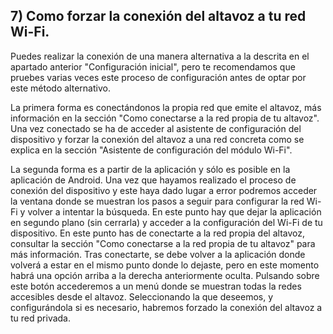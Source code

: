 ##  7) Como forzar la conexión del altavoz a tu red Wi-Fi.

Puedes realizar la conexión de una manera alternativa a la descrita en el apartado anterior "Configuración inicial", pero te recomendamos que pruebes varias veces este proceso de configuración antes de optar por este método alternativo.

La primera forma es conectándonos la propia red que emite el altavoz, más información en la sección "Como conectarse a la red propia de tu altavoz". Una vez conectado se ha de acceder al asistente de configuración del dispositivo y forzar la conexión del altavoz a una red concreta como se explica en la sección "Asistente de configuración del módulo Wi-Fi".

La segunda forma es a partir de la aplicación y sólo es posible en la aplicación de Android. Una vez que hayamos realizado el proceso de conexión del dispositivo y este haya dado lugar a error podremos acceder la ventana donde se muestran los pasos a seguir para configurar la red Wi-Fi y volver a intentar la búsqueda. En este punto hay que dejar la aplicación en segundo plano (sin cerrarla) y acceder a la configuración del Wi-Fi de tu dispositivo. En este punto has de conectarte a la red propia del altavoz, consultar la sección "Como conectarse a la red propia de tu altavoz" para más información. Tras conectarte, se debe volver a la aplicación donde volverá a estar en el mismo punto donde lo dejaste, pero en este momento habrá una opción arriba a la derecha anteriormente oculta. Pulsando sobre este botón accederemos a un menú donde se muestran todas la redes accesibles desde el altavoz. Seleccionando la que deseemos, y configurándola si es necesario, habremos forzado la conexión del altavoz a tu red privada. 
